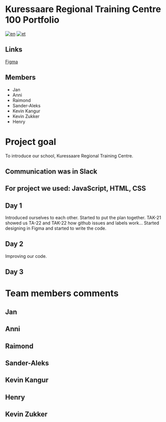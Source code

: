 # Kuressaare Regional Training Centre 100 Portfolio
[![en](https://img.shields.io/badge/lang-en-red.svg)](https://github.com/sander-aleks/KAK100Portfolio/blob/master/README.md)
[![et](https://img.shields.io/badge/lang-et-blue.svg)](https://github.com/sander-aleks/KAK100Portfolio/blob/master/README.et.md)

## Links
[Figma](https://www.figma.com/file/A7QbEvQccutgwBl1vWuL6v/KAK100PORTFOOLIO-team-library?node-id=0%3A1)

## Members

* Jan
* Anni
* Raimond
* Sander-Aleks
* Kevin Kangur
* Kevin Zukker
* Henry

# Project goal
To introduce our school, Kuressaare Regional Training Centre.

## Communication was in Slack
## For project we used: JavaScript, HTML, CSS

## Day 1
Introduced ourselves to each other.
Started to put the plan together.
TAK-21 showed us TA-22 and TAK-22 how github issues and labels work...
Started designing in Figma and started to write the code.

## Day 2
Improving our code.

## Day 3


# Team members comments

## Jan

## Anni

## Raimond

## Sander-Aleks

## Kevin Kangur

## Henry

## Kevin Zukker
